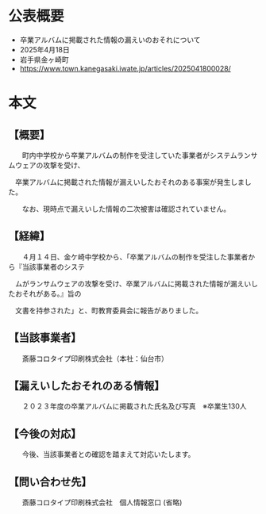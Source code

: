 # 公表概要
- 卒業アルバムに掲載された情報の漏えいのおそれについて
- 2025年4月18日
- 岩手県金ヶ崎町
- https://www.town.kanegasaki.iwate.jp/articles/2025041800028/

# 本文
## 【概要】

　　町内中学校から卒業アルバムの制作を受注していた事業者がシステムランサムウェアの攻撃を受け、

　卒業アルバムに掲載された情報が漏えいしたおそれのある事案が発生しました。

　　なお、現時点で漏えいした情報の二次被害は確認されていません。

## 【経緯】

　　４月１４日、金ケ崎中学校から、「卒業アルバムの制作を受注した事業者から『当該事業者のシステ

　ムがランサムウェアの攻撃を受け、卒業アルバムに掲載された情報が漏えいしたおそれがある。』旨の

　文書を持参された」と、町教育委員会に報告がありました。

## 【当該事業者】

　　斎藤コロタイプ印刷株式会社（本社：仙台市）

## 【漏えいしたおそれのある情報】

　　２０２３年度の卒業アルバムに掲載された氏名及び写真　※卒業生130人

## 【今後の対応】

　　今後、当該事業者との確認を踏まえて対応いたします。

## 【問い合わせ先】

　　斎藤コロタイプ印刷株式会社　個人情報窓口
(省略)
